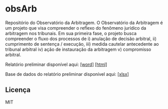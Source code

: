 
<!-- README.md is generated from README.Rmd. Please edit that file -->

# obsArb

<!-- badges: start -->
<!-- badges: end -->

Repositório do Observatório da Arbitragem. O Observatório da Arbitragem
é um projeto que visa compreender o reflexo do fenômeno jurídico da
arbitragem nos tribunais. Em sua primeira fase, o projeto busca
compreender o fluxo dos processos de i) anulação de decisão arbitral,
ii) cumprimento de sentença / execução, iii) medida cautelar antecedente
ao tribunal arbitral iv) ação de instauração da arbitragem v)
compromisso arbitral.

Relatório preliminar disponível aqui:
[\[word\]](https://github.com/abjur/obsArb/raw/main/inst/relatorio/relatorio.docx)
[\[html\]](https://jtrecenti.quarto.pub/obsarb/)

Base de dados do relatório preliminar disponível aqui:
[\[xlsx\]](https://github.com/abjur/obsArb/raw/main/inst/da_arbitragem.xlsx)

## Licença

MIT
